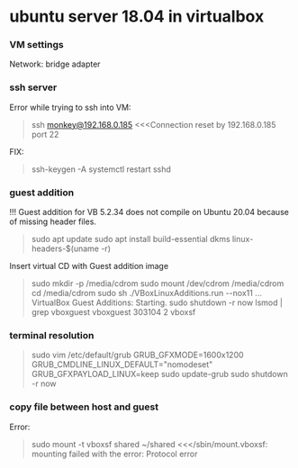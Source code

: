 
# ubuntu server 18.04 in virtualbox

### VM settings

Network: bridge adapter

### ssh server

Error while trying to ssh into VM:
>ssh monkey@192.168.0.185 
<<<Connection reset by 192.168.0.185 port 22

FIX:
>ssh-keygen -A
>systemctl restart sshd

### guest addition 

!!! Guest addition for VB 5.2.34 does not compile on Ubuntu 20.04 because of missing header files.

>sudo apt update
>sudo apt install build-essential dkms linux-headers-$(uname -r)

Insert virtual CD with Guest addition image

>sudo mkdir -p /media/cdrom
>sudo mount /dev/cdrom /media/cdrom
>cd /media/cdrom
>sudo sh ./VBoxLinuxAdditions.run --nox11
...
VirtualBox Guest Additions: Starting.
>sudo shutdown -r now
>lsmod | grep vboxguest
vboxguest 303104 2 vboxsf

### terminal resolution

>sudo vim /etc/default/grub
GRUB_GFXMODE=1600x1200
GRUB_CMDLINE_LINUX_DEFAULT="nomodeset"
GRUB_GFXPAYLOAD_LINUX=keep
>sudo update-grub
>sudo shutdown -r now

### copy file between host and guest

Error:
>sudo mount -t vboxsf shared ~/shared 
<<</sbin/mount.vboxsf: mounting failed with the error: Protocol error

